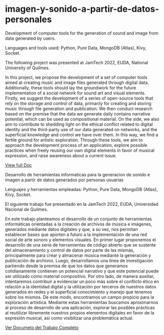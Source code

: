 # imagen-y-sonido-a-partir-de-datos-personales
Development of computer tools for the generation of sound and image from data generated by users.

Languages and tools used: Python, Pure Data, MongoDB (Atlas), Kivy, Socket.

The following project was presented at JamTech 2022, EUDA, National University of Quilmes.

In this project, we propose the development of a set of computer tools aimed at creating music and image files generated through digital data. Additionally, these tools should lay the groundwork for the future implementation of a social network for sound art and visual elements. Firstly, we suggest the development of a series of open-source tools that rely on the storage and control of data, primarily for creating and storing music through file generation and publication. We then conduct research based on the premise that the data we generate daily contains narrative potential, which can be used as compositional material. On the side, we also aim to contribute to shedding light on the ethical conflict related to digital identity and the third-party use of our data generated on networks, and the superficial knowledge and control we have over them. In this way, we find a fertile ground for artistic exploration. Through these tools, we aim to approach the development process of an application, explore possible practices when freely reusing our own digital elements in favor of musical expression, and raise awareness about a current issue.

[View full Doc](https://drive.google.com/file/d/1Xn3oreOkJjWqWOqdnXxbTyYt6YdQpXl7/view?usp=sharing)



Desarrollo de herramientas informaticas para la generacion de sonido e imagen a partir de datos generados por personas usuarias

Lenguajes y herramientas empleadas: Python, Pure Data, MongoDB (Atlas), Kivy, Socket. 

El siguiente trabajo fue presentado en la JamTech 2022, EUDA, Universidad Nacional de Quilmes. 

En este trabajo planteamos el desarrollo de un conjunto de herramientas informáticas orientadas a la creación de archivos de música e imágenes, generados mediante datos digitales y que, a su vez, nos permitan establecer bases que aporten a futuro a la  implementación de una red social de arte sonoro y elementos visuales. En primer lugar proponemos el desarrollo de una serie de herramientas de código abierto que se sustente del almacenamiento y control de datos por parte de las mismas, principalmente para crear y almacenar música mediante la generación y publicación de archivos. Luego, desarrollamos una línea de investigación partiendo desde la premisa de que los datos que generamos cotidianamente contienen un potencial narrativo y que este potencial puede ser utilizado como material compositivo. Por otro lado, de manera auxiliar, intentaremos contribuir a evidenciar un poco más sobre el conflicto ético en relación a la identidad digital y la utilización por terceros de nuestros datos generados en redes y el superficial conocimiento y manejo que tenemos sobre los mismos. De este modo, encontramos un campo propicio para la exploración artística. Mediante estas herramientas buscamos aproximarnos al proceso de desarrollo de una aplicación, explorar las posibles prácticas al reutilizar libremente nuestros propios elementos digitales en favor de la expresión musical,  así como visibilizar una problemática actual. 

[Ver Documeto del Trabajo Completo](https://drive.google.com/file/d/1Xn3oreOkJjWqWOqdnXxbTyYt6YdQpXl7/view?usp=sharing)
